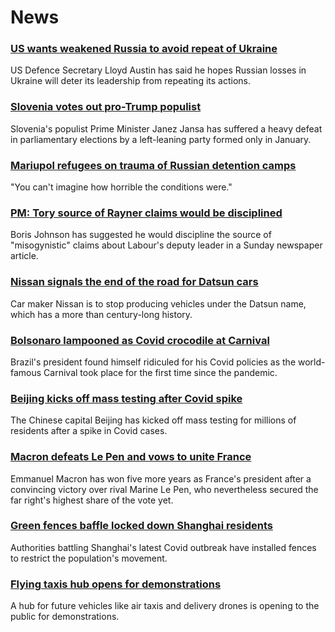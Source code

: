 # News
### [US wants weakened Russia to avoid repeat of Ukraine](https://www.bbc.com/news/world-europe-61214176)
US Defence Secretary Lloyd Austin has said he hopes Russian losses in Ukraine will deter its leadership from repeating its actions. 
### [Slovenia votes out pro-Trump populist](https://www.bbc.com/news/world-europe-61214175)
Slovenia's populist Prime Minister Janez Jansa has suffered a heavy defeat in parliamentary elections by a left-leaning party formed only in January. 
### [Mariupol refugees on trauma of Russian detention camps](https://www.bbc.com/news/world-europe-61208404)
"You can't imagine how horrible the conditions were."
### [PM: Tory source of Rayner claims would be disciplined](https://www.bbc.com/news/uk-politics-61213711)
Boris Johnson has suggested he would discipline the source of "misogynistic" claims about Labour's deputy leader in a Sunday newspaper article.
### [Nissan signals the end of the road for Datsun cars](https://www.bbc.com/news/business-61212573)
Car maker Nissan is to stop producing vehicles under the Datsun name, which has a more than century-long history.
### [Bolsonaro lampooned as Covid crocodile at Carnival](https://www.bbc.com/news/world-latin-america-61216250)
Brazil's president found himself ridiculed for his Covid policies as the world-famous Carnival took place for the first time since the pandemic. 
### [Beijing kicks off mass testing after Covid spike](https://www.bbc.com/news/world-asia-china-61212757)
The Chinese capital Beijing has kicked off mass testing for millions of residents after a spike in Covid cases. 
### [Macron defeats Le Pen and vows to unite France](https://www.bbc.com/news/world-europe-61209058)
Emmanuel Macron has won five more years as France's president after a convincing victory over rival Marine Le Pen, who nevertheless secured the far right's highest share of the vote yet.
### [Green fences baffle locked down Shanghai residents](https://www.bbc.com/news/world-asia-61209761)
Authorities battling Shanghai's latest Covid outbreak have installed fences to restrict the population's movement.
### [Flying taxis hub opens for demonstrations](https://www.bbc.com/news/uk-england-coventry-warwickshire-61193195)
A hub for future vehicles like air taxis and delivery drones is opening to the public for demonstrations.
